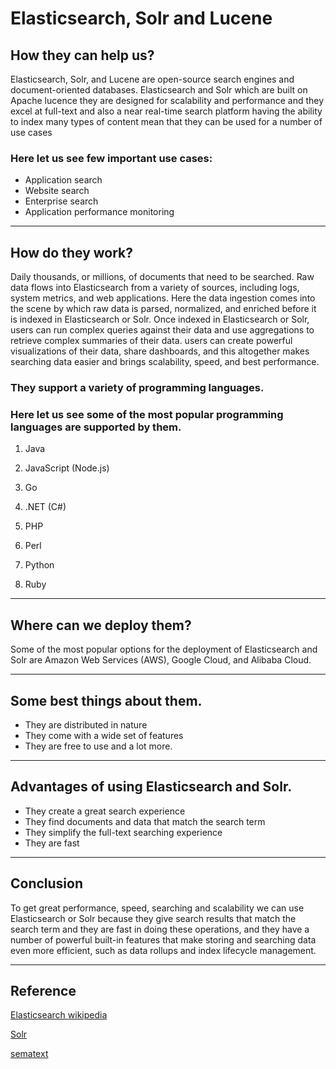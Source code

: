 # Elasticsearch, Solr and Lucene
## How they can help us?
Elasticsearch, Solr, and Lucene are open-source search engines and document-oriented databases. Elasticsearch and Solr which are built on Apache lucence they are designed for scalability and performance and they excel at full-text and also a near real-time search platform having the ability to index many types of content mean that they can be used for a number of use cases
### Here let us see few important use cases:
* Application search
* Website search
* Enterprise search
* Application performance monitoring
---
## How do they work?
Daily thousands, or millions, of documents that need to be searched. Raw data flows into Elasticsearch from a variety of sources, including logs, system metrics, and web applications. Here the data ingestion comes into the scene by which raw data is parsed, normalized, and enriched before it is indexed in Elasticsearch or Solr. Once indexed in Elasticsearch or Solr, users can run complex queries against their data and use aggregations to retrieve complex summaries of their data. users can create powerful visualizations of their data, share dashboards, and this altogether makes searching data easier and brings scalability, speed, and best performance.
### They support a variety of programming languages.

### Here let us see some of the most popular programming languages are supported by them.
1. Java

1. JavaScript (Node.js)

1. Go

1. .NET (C#)

1. PHP

1. Perl

1. Python

1. Ruby
---
## Where can we deploy them?
Some of the most popular options for the deployment of Elasticsearch and Solr are Amazon Web Services (AWS), Google Cloud, and Alibaba Cloud.

---
## Some best things about them.
 
* They are distributed in nature
* They come with a wide set of features
* They are free to use and a lot more.
---
 
## Advantages of using Elasticsearch and Solr.
 
* They create a great search experience
* They find documents and data that match the search term
* They simplify the full-text searching experience
* They are fast
---
 
## Conclusion
To get great performance, speed, searching and scalability we can use Elasticsearch or Solr because they give search results that match the search term and they are fast in doing these operations, and they have a number of powerful built-in features that make storing and searching data even more efficient, such as data rollups and index lifecycle management.

---

## Reference
[Elasticsearch wikipedia](https://en.wikipedia.org/wiki/Elasticsearch)

[Solr](https://solr.apache.org/features.html)

[sematext](https://sematext.com/blog/solr-vs-elasticsearch-differences/)



